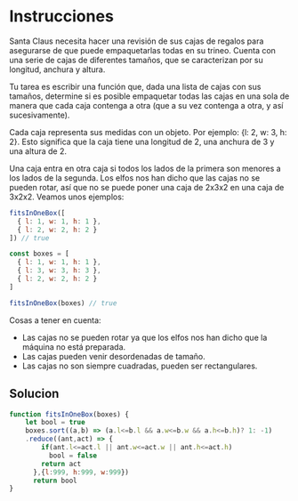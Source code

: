 <h1>Instrucciones</h1>
<p>
Santa Claus necesita hacer una revisión de sus cajas de regalos para asegurarse de que puede empaquetarlas todas en su trineo. Cuenta con una serie de cajas de diferentes tamaños, que se caracterizan por su longitud, anchura y altura.

Tu tarea es escribir una función que, dada una lista de cajas con sus tamaños, determine si es posible empaquetar todas las cajas en una sola de manera que cada caja contenga a otra (que a su vez contenga a otra, y así sucesivamente).

Cada caja representa sus medidas con un objeto. Por ejemplo: {l: 2, w: 3, h: 2}. Esto significa que la caja tiene una longitud de 2, una anchura de 3 y una altura de 2.

Una caja entra en otra caja si todos los lados de la primera son menores a los lados de la segunda. Los elfos nos han dicho que las cajas no se pueden rotar, así que no se puede poner una caja de 2x3x2 en una caja de 3x2x2. Veamos unos ejemplos:
</p>

```js
fitsInOneBox([
  { l: 1, w: 1, h: 1 },
  { l: 2, w: 2, h: 2 }
]) // true

const boxes = [
  { l: 1, w: 1, h: 1 },
  { l: 3, w: 3, h: 3 },
  { l: 2, w: 2, h: 2 }
]

fitsInOneBox(boxes) // true
```
<p>
Cosas a tener en cuenta:
<ul>
  <li>Las cajas no se pueden rotar ya que los elfos nos han dicho que la máquina no está preparada.</li>
  <li>Las cajas pueden venir desordenadas de tamaño.</li>
  <li>Las cajas no son siempre cuadradas, pueden ser rectangulares.</li>
</ul>
</p>

<h2>Solucion</h2>

```js
function fitsInOneBox(boxes) {
    let bool = true
    boxes.sort((a,b) => (a.l<=b.l && a.w<=b.w && a.h<=b.h)? 1: -1)
    .reduce((ant,act) => {
        if(ant.l<=act.l || ant.w<=act.w || ant.h<=act.h)
          bool = false
        return act
      },{l:999, h:999, w:999})
      return bool
}
```
